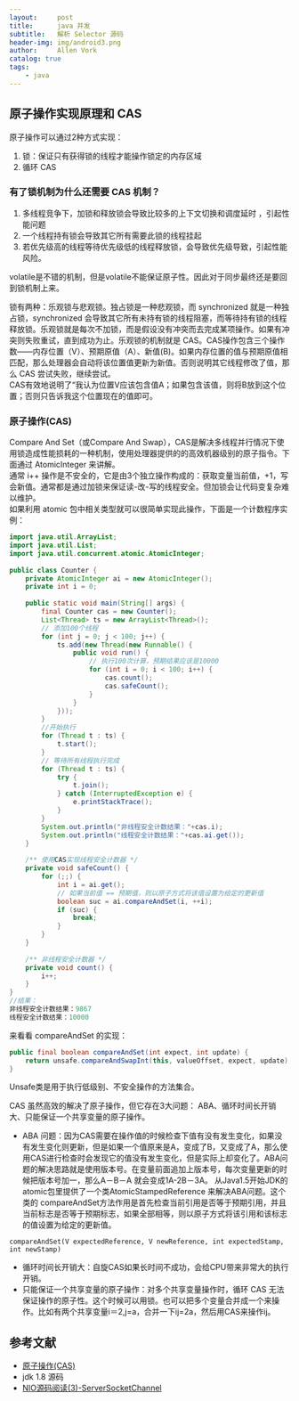 ```yaml
---
layout:     post
title:      java 并发
subtitle:   解析 Selector 源码
header-img: img/android3.png
author:     Allen Vork
catalog: true
tags:
    - java
---
```


## 原子操作实现原理和 CAS
原子操作可以通过2种方式实现：    
1. 锁：保证只有获得锁的线程才能操作锁定的内存区域
2. 循环 CAS

### 有了锁机制为什么还需要 CAS 机制？
1. 多线程竞争下，加锁和释放锁会导致比较多的上下文切换和调度延时 ，引起性能问题
2. 一个线程持有锁会导致其它所有需要此锁的线程挂起
3. 若优先级高的线程等待优先级低的线程释放锁，会导致优先级导致，引起性能风险。

volatile是不错的机制，但是volatile不能保证原子性。因此对于同步最终还是要回到锁机制上来。    

锁有两种：乐观锁与悲观锁。独占锁是一种悲观锁，而 synchronized 就是一种独占锁，synchronized 会导致其它所有未持有锁的线程阻塞，而等待持有锁的线程释放锁。乐观锁就是每次不加锁，而是假设没有冲突而去完成某项操作。如果有冲突则失败重试，直到成功为止。乐观锁的机制就是 CAS。CAS操作包含三个操作数——内存位置（V）、预期原值（A）、新值(B)。如果内存位置的值与预期原值相匹配，那么处理器会自动将该位置值更新为新值。否则说明其它线程修改了值，那么 CAS 尝试失败，继续尝试。    
CAS有效地说明了“我认为位置V应该包含值A；如果包含该值，则将B放到这个位置；否则只告诉我这个位置现在的值即可。

### 原子操作(CAS)
Compare And Set（或Compare And Swap），CAS是解决多线程并行情况下使用锁造成性能损耗的一种机制，使用处理器提供的的高效机器级别的原子指令。下面通过 AtomicInteger 来讲解。    
通常 i++ 操作是不安全的，它是由3个独立操作构成的：获取变量当前值，+1，写会新值。通常都是通过加锁来保证读-改-写的线程安全。但加锁会让代码变复杂难以维护。    
如果利用 atomic 包中相关类型就可以很简单实现此操作，下面是一个计数程序实例：    
```java
import java.util.ArrayList;
import java.util.List;
import java.util.concurrent.atomic.AtomicInteger;
 
public class Counter {
	private AtomicInteger ai = new AtomicInteger();
	private int i = 0;
 
	public static void main(String[] args) {
		final Counter cas = new Counter();
		List<Thread> ts = new ArrayList<Thread>();
		// 添加100个线程
		for (int j = 0; j < 100; j++) {
			ts.add(new Thread(new Runnable() {
				public void run() {
					// 执行100次计算，预期结果应该是10000
					for (int i = 0; i < 100; i++) {
						cas.count();
						cas.safeCount();
					}
				}
			}));
		}
		//开始执行
		for (Thread t : ts) {
			t.start();
		}
		// 等待所有线程执行完成
		for (Thread t : ts) {
			try {
				t.join();
			} catch (InterruptedException e) {
				e.printStackTrace();
			}
		}
		System.out.println("非线程安全计数结果："+cas.i);
		System.out.println("线程安全计数结果："+cas.ai.get());
	}
 
	/** 使用CAS实现线程安全计数器 */
	private void safeCount() {
		for (;;) {
			int i = ai.get();
			// 如果当前值 == 预期值，则以原子方式将该值设置为给定的更新值
			boolean suc = ai.compareAndSet(i, ++i);
			if (suc) {
				break;
			}
		}
	}
 
	/** 非线程安全计数器 */
	private void count() {
		i++;
	}
}
//结果：
非线程安全计数结果：9867
线程安全计数结果：10000
```
来看看 compareAndSet 的实现：    
```java
public final boolean compareAndSet(int expect, int update) {
	return unsafe.compareAndSwapInt(this, valueOffset, expect, update);
}
```
Unsafe类是用于执行低级别、不安全操作的方法集合。    

CAS 虽然高效的解决了原子操作，但它存在3大问题： ABA、循环时间长开销大、只能保证一个共享变量的原子操作。
+ ABA 问题：因为CAS需要在操作值的时候检查下值有没有发生变化，如果没有发生变化则更新，但是如果一个值原来是A，变成了B，又变成了A，那么使用CAS进行检查时会发现它的值没有发生变化，但是实际上却变化了。ABA问题的解决思路就是使用版本号。在变量前面追加上版本号，每次变量更新的时候把版本号加一，那么A－B－A 就会变成1A-2B－3A。 从Java1.5开始JDK的 atomic包里提供了一个类AtomicStampedReference 来解决ABA问题。这个类的 compareAndSet方法作用是首先检查当前引用是否等于预期引用，并且当前标志是否等于预期标志，如果全部相等，则以原子方式将该引用和该标志的值设置为给定的更新值。
```
compareAndSet(V expectedReference, V newReference, int expectedStamp, int newStamp) 
```
+ 循环时间长开销大：自旋CAS如果长时间不成功，会给CPU带来非常大的执行开销。
+ 只能保证一个共享变量的原子操作：对多个共享变量操作时，循环 CAS 无法保证操作的原子性。这个时候可以用锁。也可以把多个变量合并成一个来操作。比如有两个共享变量i＝2,j=a，合并一下ij=2a，然后用CAS来操作ij。




## 参考文献
+ [原子操作(CAS)](https://blog.csdn.net/jack86312031/article/details/84795825)  
+ jdk 1.8 源码
+ [NIO源码阅读(3)-ServerSocketChannel](https://www.jianshu.com/p/5cadad72a2ec) 